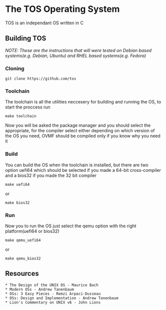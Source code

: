 # The TOS Operating System

TOS is an independant OS written in C



## Building TOS
_NOTE: These are the instructions that will were tested on Debian based systems(e.g. Debian, Ubuntu) and RHEL based systems(e.g. Fedora)_

### Cloning

`git clone https://github.com/tos`


### Toolchain
The toolchain is all the utilities neccesery for building and running the OS, to start the proccess run

`make toolchain`

Now you will be asked the package manager and you should select the appropriate, for the compiler select either depending on which version of the OS you need, OVMF should be compiled only if you know why you need it


### Build
You can build the OS when the toolchain is installed, but there are two option uefi64 which should be selected if you made a 64-bit cross-compiler and a bios32 if you made the 32 bit compiler

`make uefi64`

or

`make bios32`


### Run
Now you to run the OS just select the qemu option with the right platform(uefi64 or bios32)

`make qemu_uefi64`

or

`make qemu_bios32`


## Resources
	* The Design of the UNIX OS - Maurice Bach
	* Modern OSs - Andrew Tanenbaum
	* OSs: 3 Easy Pieces - Remzi Arpaci-Dusseau
	* OSs: Design and Implementation - Andrew Tanenbaum
	* Lion's Commentary on UNIX v6 - John Lions